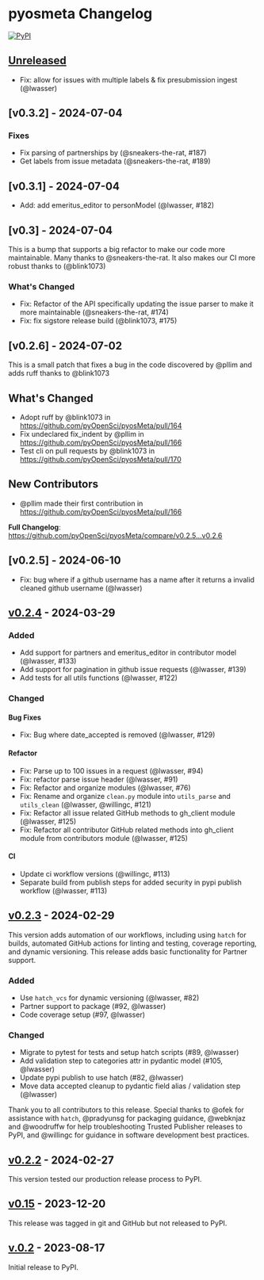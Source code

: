 # pyosmeta Changelog

[![PyPI](https://img.shields.io/pypi/v/pyosmeta.svg)](https://pypi.org/project/pyosmeta/)

## [Unreleased]

* Fix: allow for issues with multiple labels & fix presubmission ingest (@lwasser)

## [v0.3.2] - 2024-07-04

### Fixes

* Fix parsing of partnerships by (@sneakers-the-rat, #187)
* Get labels from issue metadata (@sneakers-the-rat, #189)

## [v0.3.1] - 2024-07-04

* Add: add emeritus_editor to personModel (@lwasser, #182)

## [v0.3] - 2024-07-04

This is a bump that supports a big refactor to make our code more maintainable. Many thanks to @sneakers-the-rat. It also
makes our CI more robust thanks to (@blink1073)

### What's Changed

* Fix: Refactor of the API specifically updating the issue parser to make it more maintainable (@sneakers-the-rat, #174)
* Fix: fix sigstore release build (@blink1073, #175)

## [v0.2.6] - 2024-07-02

This is a small patch that fixes a bug in the code discovered by @pllim and adds ruff thanks to @blink1073

## What's Changed

* Adopt ruff by @blink1073 in <https://github.com/pyOpenSci/pyosMeta/pull/164>
* Fix undeclared fix_indent by @pllim in <https://github.com/pyOpenSci/pyosMeta/pull/166>
* Test cli on pull requests by @blink1073 in <https://github.com/pyOpenSci/pyosMeta/pull/170>

## New Contributors

* @pllim made their first contribution in <https://github.com/pyOpenSci/pyosMeta/pull/166>

**Full Changelog**: <https://github.com/pyOpenSci/pyosMeta/compare/v0.2.5...v0.2.6>

## [v0.2.5] - 2024-06-10

* Fix: bug where if a github username has a name after it returns a invalid cleaned github username (@lwasser)

## [v0.2.4] - 2024-03-29

### Added

* Add support for partners and emeritus_editor in contributor model (@lwasser, #133)
* Add support for pagination in github issue requests  (@lwasser, #139)
* Add tests for all utils functions (@lwasser, #122)

### Changed

#### Bug Fixes

* Fix: Bug where date_accepted is removed (@lwasser, #129)

#### Refactor

* Fix: Parse up to 100 issues in a request (@lwasser, #94)
* Fix: refactor parse issue header (@lwasser, #91)
* Fix: Refactor and organize modules (@lwasser, #76)
* Fix: Rename and organize `clean.py` module into `utils_parse` and `utils_clean` (@lwasser, @willingc, #121)
* Fix: Refactor all issue related GitHub methods to gh_client module (@lwasser, #125)
* Fix: Refactor all contributor GitHub related methods into gh_client module from contributors module (@lwasser, #125)

#### CI

* Update ci workflow versions (@willingc, #113)
* Separate build from publish steps for added security in pypi publish workflow (@lwasser, #113)

## [v0.2.3] - 2024-02-29

This version adds automation of our workflows, including using `hatch`
for builds, automated GitHub actions for linting and testing, coverage reporting, and
dynamic versioning. This release adds basic functionality for Partner support.

### Added

* Use `hatch_vcs` for dynamic versioning (@lwasser, #82)
* Partner support to package (#92, @lwasser)
* Code coverage setup (#97, @lwasser)

### Changed

* Migrate to pytest for tests and setup hatch scripts (#89, @lwasser)
* Add validation step to categories attr in pydantic model (#105, @lwasser)
* Update pypi publish to use hatch (#82, @lwasser)
* Move data accepted cleanup to pydantic field alias / validation step (@lwasser)

Thank you to all contributors to this release. Special thanks
to @ofek for assistance with `hatch`, @pradyunsg for packaging guidance, @webknjaz
and @woodruffw for help troubleshooting Trusted Publisher releases to PyPI, and @willingc for guidance in software
development best practices.

## [v0.2.2] - 2024-02-27

This version tested our production release process to PyPI.

## [v0.15] - 2023-12-20

This release was tagged in git and GitHub but not released to PyPI.

## [v.0.2] - 2023-08-17

Initial release to PyPI.

[Unreleased]: https://github.com/pyopensci/pyosmeta/compare/v0.2.4...HEAD
[v0.2.4]: https://github.com/pyopensci/pyosmeta/compare/v0.2.3...v0.2.4
[v0.2.3]: https://github.com/pyopensci/pyosmeta/compare/v0.15...v0.2.3
[v0.2.2]: https://github.com/pyopensci/pyosmeta/compare/v0.15...v0.2.2
[v0.15]: https://github.com/pyOpenSci/pyosMeta/releases/tag/v0.15
[v.0.2]: https://pypi.org/project/pyosmeta/0.2/
